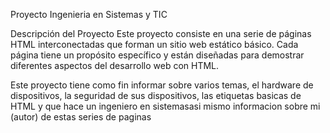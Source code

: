 Proyecto Ingenieria en Sistemas y TIC

Descripción del Proyecto
Este proyecto consiste en una serie de páginas HTML interconectadas que forman un sitio web estático básico. Cada página tiene un propósito específico y están diseñadas para demostrar diferentes aspectos del desarrollo web con HTML.

Este proyecto tiene como fin informar sobre varios temas, el hardware de dispositivos, la seguridad de sus dispositivos, las etiquetas basicas de HTML y que hace un ingeniero en sistemasasi mismo informacion sobre mi (autor) de estas series de paginas
